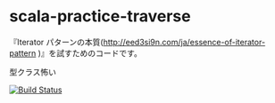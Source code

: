 scala-practice-traverse
=======================

『Iterator パターンの本質(http://eed3si9n.com/ja/essence-of-iterator-pattern )』を試すためのコードです。

型クラス怖い

[![Build Status](https://buildhive.cloudbees.com/job/seraphr/job/scala-practice-traverse/badge/icon)](https://buildhive.cloudbees.com/job/seraphr/job/scala-practice-traverse/)
